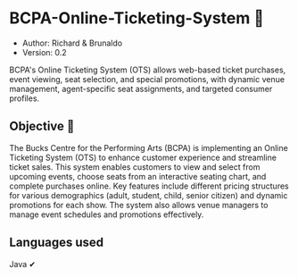 # BCPA-Online-Ticketing-System 🎫

- Author: Richard & Brunaldo 
- Version: 0.2

BCPA's Online Ticketing System (OTS) allows web-based ticket purchases, event viewing, seat selection, and special promotions, with dynamic venue management, agent-specific seat assignments, and targeted consumer profiles.

## Objective 🎯

The Bucks Centre for the Performing Arts (BCPA) is implementing an Online Ticketing System (OTS) to enhance customer experience and streamline ticket sales. This system enables customers to view and select from upcoming events, choose seats from an interactive seating chart, and complete purchases online. Key features include different pricing structures for various demographics (adult, student, child, senior citizen) and dynamic promotions for each show. The system also allows venue managers to manage event schedules and promotions effectively.

## Languages used 
Java ✔

